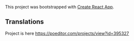This project was bootstrapped with [Create React App](https://github.com/facebook/create-react-app).

## Translations

Project is here https://poeditor.com/projects/view?id=395327
